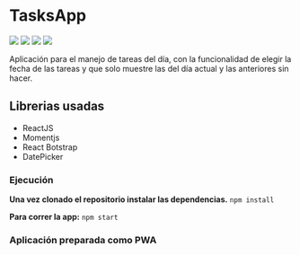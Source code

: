 # TasksApp

![](https://img.shields.io/github/languages/top/mentorrolling/daily_tasks_app) ![](https://img.shields.io/github/repo-size/mentorrolling/daily_tasks_app) ![](https://img.shields.io/github/license/mentorrolling/daily_tasks_app) ![](https://img.shields.io/github/v/tag/mentorrolling/daily_tasks_app)

Aplicación para el manejo de tareas del día, con la funcionalidad de elegir la fecha de las tareas y que solo muestre las del día actual y las anteriores sin hacer.

## Librerias usadas

- ReactJS
- Momentjs
- React Botstrap
- DatePicker

### Ejecución

**Una vez clonado el repositorio instalar las dependencias.**
`npm install`

**Para correr la app:**
`npm start`

### Aplicación preparada como PWA
